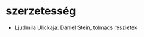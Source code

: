 # szerzetesség

- Ljudmila Ulickaja: Daniel Stein, tolmács [részletek](_details/Ljudmila%20Ulickaja.md#id_1285)